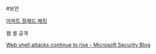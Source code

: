 





#보안

[아파트 월패드 해킹](https://www.khan.co.kr/national/national-general/article/202112060600031/?utm_source=twitter&utm_medium=social_share)



웹 셸 공격

[Web shell attacks continue to rise - Microsoft Security Blog](https://www.microsoft.com/security/blog/2021/02/11/web-shell-attacks-continue-to-rise/)

